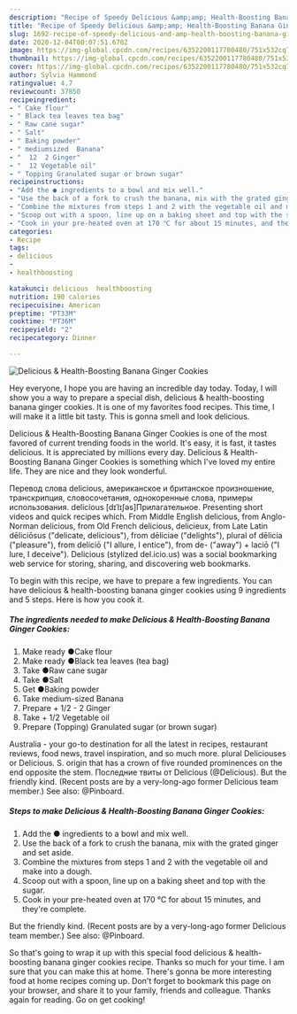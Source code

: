 ```yaml
---
description: "Recipe of Speedy Delicious &amp;amp; Health-Boosting Banana Ginger Cookies"
title: "Recipe of Speedy Delicious &amp;amp; Health-Boosting Banana Ginger Cookies"
slug: 1692-recipe-of-speedy-delicious-and-amp-health-boosting-banana-ginger-cookies
date: 2020-12-04T00:07:51.670Z
image: https://img-global.cpcdn.com/recipes/6352200117780480/751x532cq70/delicious-health-boosting-banana-ginger-cookies-recipe-main-photo.jpg
thumbnail: https://img-global.cpcdn.com/recipes/6352200117780480/751x532cq70/delicious-health-boosting-banana-ginger-cookies-recipe-main-photo.jpg
cover: https://img-global.cpcdn.com/recipes/6352200117780480/751x532cq70/delicious-health-boosting-banana-ginger-cookies-recipe-main-photo.jpg
author: Sylvia Hammond
ratingvalue: 4.7
reviewcount: 37850
recipeingredient:
- " Cake flour"
- " Black tea leaves tea bag"
- " Raw cane sugar"
- " Salt"
- " Baking powder"
- " mediumsized  Banana"
- "  12  2 Ginger"
- "  12 Vegetable oil"
- " Topping Granulated sugar or brown sugar"
recipeinstructions:
- "Add the ● ingredients to a bowl and mix well."
- "Use the back of a fork to crush the banana, mix with the grated ginger and set aside."
- "Combine the mixtures from steps 1 and 2 with the vegetable oil and make into a dough."
- "Scoop out with a spoon, line up on a baking sheet and top with the sugar."
- "Cook in your pre-heated oven at 170 ℃ for about 15 minutes, and they&#39;re complete."
categories:
- Recipe
tags:
- delicious
- 
- healthboosting

katakunci: delicious  healthboosting 
nutrition: 190 calories
recipecuisine: American
preptime: "PT33M"
cooktime: "PT36M"
recipeyield: "2"
recipecategory: Dinner

---
```



![Delicious &amp; Health-Boosting Banana Ginger Cookies](https://img-global.cpcdn.com/recipes/6352200117780480/751x532cq70/delicious-health-boosting-banana-ginger-cookies-recipe-main-photo.jpg)

Hey everyone, I hope you are having an incredible day today. Today, I will show you a way to prepare a special dish, delicious &amp; health-boosting banana ginger cookies. It is one of my favorites food recipes. This time, I will make it a little bit tasty. This is gonna smell and look delicious.

Delicious &amp; Health-Boosting Banana Ginger Cookies is one of the most favored of current trending foods in the world. It's easy, it is fast, it tastes delicious. It is appreciated by millions every day. Delicious &amp; Health-Boosting Banana Ginger Cookies is something which I've loved my entire life. They are nice and they look wonderful.

Перевод слова delicious, американское и британское произношение, транскрипция, словосочетания, однокоренные слова, примеры использования. delicious [dɪˈlɪʃəs]Прилагательное. Presenting short videos and quick recipes which. From Middle English delicious, from Anglo-Norman delicious, from Old French delicious, delicieux, from Late Latin dēliciōsus (&#34;delicate, delicious&#34;), from dēliciae (&#34;delights&#34;), plural of dēlicia (&#34;pleasure&#34;), from deliciō (&#34;I allure, I entice&#34;), from de- (&#34;away&#34;) + laciō (&#34;I lure, I deceive&#34;). Delicious (stylized del.icio.us) was a social bookmarking web service for storing, sharing, and discovering web bookmarks.


To begin with this recipe, we have to prepare a few ingredients. You can have delicious &amp; health-boosting banana ginger cookies using 9 ingredients and 5 steps. Here is how you cook it.

<!--inarticleads1-->

##### The ingredients needed to make Delicious &amp; Health-Boosting Banana Ginger Cookies:

1. Make ready  ●Cake flour
1. Make ready  ●Black tea leaves (tea bag)
1. Take  ●Raw cane sugar
1. Take  ●Salt
1. Get  ●Baking powder
1. Take  medium-sized  Banana
1. Prepare  + 1/2 - 2 Ginger
1. Take  + 1/2 Vegetable oil
1. Prepare  (Topping) Granulated sugar (or brown sugar)


Australia - your go-to destination for all the latest in recipes, restaurant reviews, food news, travel inspiration, and so much more. plural Deliciouses or Delicious. S. origin that has a crown of five rounded prominences on the end opposite the stem. Последние твиты от Delicious (@Delicious). But the friendly kind. (Recent posts are by a very-long-ago former Delicious team member.) See also: @Pinboard. 

<!--inarticleads2-->

##### Steps to make Delicious &amp; Health-Boosting Banana Ginger Cookies:

1. Add the ● ingredients to a bowl and mix well.
1. Use the back of a fork to crush the banana, mix with the grated ginger and set aside.
1. Combine the mixtures from steps 1 and 2 with the vegetable oil and make into a dough.
1. Scoop out with a spoon, line up on a baking sheet and top with the sugar.
1. Cook in your pre-heated oven at 170 ℃ for about 15 minutes, and they&#39;re complete.


But the friendly kind. (Recent posts are by a very-long-ago former Delicious team member.) See also: @Pinboard. 

So that's going to wrap it up with this special food delicious &amp; health-boosting banana ginger cookies recipe. Thanks so much for your time. I am sure that you can make this at home. There's gonna be more interesting food at home recipes coming up. Don't forget to bookmark this page on your browser, and share it to your family, friends and colleague. Thanks again for reading. Go on get cooking!
